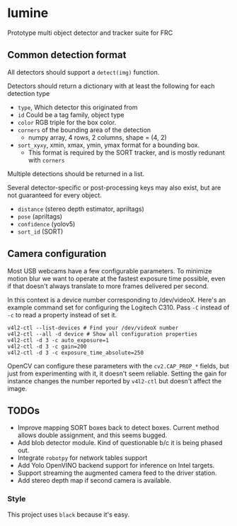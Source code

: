 # lumine
Prototype multi object detector and tracker suite for FRC

## Common detection format
All detectors should support a `detect(img)` function.

Detectors should return a dictionary with at least the following
for each detection type
* `type`, Which detector this originated from
* `id` Could be a tag family, object type
* `color` RGB triple for the box color.
* `corners` of the bounding area of the detection
  * numpy array, 4 rows, 2 columns, shape = (4, 2)
* `sort_xyxy`, xmin, xmax, ymin, ymax format for a bounding box.
  * This format is required by the SORT tracker, and is mostly
    redunant with `corners`

Multiple detections should be returned in a list.

Several detector-specific or post-processing keys may also
exist, but are not guaranteed for every object.
* `distance` (stereo depth estimator, apriltags)
* `pose` (apriltags)
* `confidence` (yolov5)
* `sort_id` (SORT)

## Camera configuration
Most USB webcams have a few configurable parameters. To minimize
motion blur we want to operate at the fastest exposure time possible,
even if that doesn't always translate to more frames delivered per second.

In this context is a device number corresponding to /dev/videoX.
Here's an example command set for configuring the Logitech C310.
Pass `-C` instead of `-c` to read a property instead of set it.
```
v4l2-ctl --list-devices # Find your /dev/videoX number
v4l2-ctl --all -d device # Show all configuration properties
v4l2-ctl -d 3 -c auto_exposure=1
v4l2-ctl -d 3 -c gain=200
v4l2-ctl -d 3 -c exposure_time_absolute=250
```

OpenCV can configure these parameters with the `cv2.CAP_PROP_*` fields,
but just from experimenting with it, it doesn't seem reliable. Setting
the gain for instance changes the number reported by `v4l2-ctl` but
doesn't affect the image.

## TODOs
* Improve mapping SORT boxes back to detect boxes. Current method allows
double assignment, and this seems bugged.
* Add blob detector module. Kind of questionable b/c it is being phased out.
* Integrate `robotpy` for network tables support
* Add Yolo OpenVINO backend support for inference on Intel targets.
* Support streaming the augmented camera feed to the driver station.
* Add stereo depth map if second camera is available.

### Style
This project uses `black` because it's easy.
